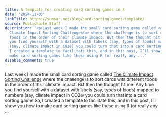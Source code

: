 ```yaml
---
title: A template for creating card sorting games in R
date: '2024-11-03'
linkTitle: https://sumsar.net/blog/card-sorting-games-template/
source: Publishable Stuff
description: '<p>Last week I made the small card sorting game called <a href="https://sumsar.net/blog/climate-impact-sorting-challenge/">The
  Climate Impact Sorting Challenge</a> where the challenge is to sort cards with different
  foods in the order of their climate impact. But then the thought hit me: Any time
  you find yourself with a dataset with labels (say, types of foods) mapped to numbers
  (say, climate impact in CO2e) you could turn that into a card sorting game! So,
  I created a template to facilitate this, and in this post, I’ll show you how to
  make card sorting games like these using R (or really any ...'
disable_comments: true
---
```

<p>Last week I made the small card sorting game called <a href="https://sumsar.net/blog/climate-impact-sorting-challenge/">The Climate Impact Sorting Challenge</a> where the challenge is to sort cards with different foods in the order of their climate impact. But then the thought hit me: Any time you find yourself with a dataset with labels (say, types of foods) mapped to numbers (say, climate impact in CO2e) you could turn that into a card sorting game! So, I created a template to facilitate this, and in this post, I’ll show you how to make card sorting games like these using R (or really any ...